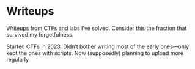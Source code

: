# Writeups
Writeups from CTFs and labs I’ve solved. Consider this the fraction that survived my forgetfulness.

Started CTFs in 2023. Didn’t bother writing most of the early ones—only kept the ones with scripts. Now (supposedly) planning to upload more regularly.
